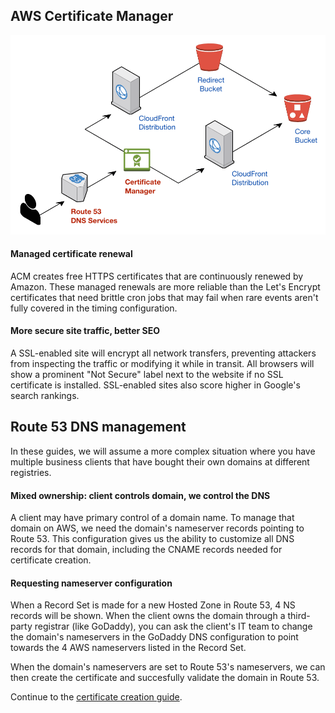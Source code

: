 ## AWS Certificate Manager

![DNS and Certificates](../images/route-53-and-certificate-manager.png)

#### Managed certificate renewal
ACM creates free HTTPS certificates that are continuously renewed by Amazon. These managed renewals are more reliable than the Let's Encrypt certificates that need brittle cron jobs that may fail when rare events aren't fully covered in the timing configuration.

#### More secure site traffic, better SEO
A SSL-enabled site will encrypt all network transfers, preventing attackers from inspecting the traffic or modifying it while in transit. All browsers will show a prominent "Not Secure" label next to the website if no SSL certificate is installed. SSL-enabled sites also score higher in Google's search rankings.

## Route 53 DNS management
In these guides, we will assume a more complex situation where you have multiple business clients that have bought their own domains at different registries.

#### Mixed ownership: client controls domain, we control the DNS
A client may have primary control of a domain name. To manage that domain on AWS, we need the domain's nameserver records pointing to Route 53. This configuration gives us the ability to customize all DNS records for that domain, including the CNAME records needed for certificate creation.

#### Requesting nameserver configuration
When a Record Set is made for a new Hosted Zone in Route 53, 4 NS records will be shown. When the client owns the domain through a third-party registrar (like GoDaddy), you can ask the client's IT team to change the domain's nameservers in the GoDaddy DNS configuration to point towards the 4 AWS nameservers listed in the Record Set.

When the domain's nameservers are set to Route 53's nameservers, we can then create the certificate and succesfully validate the domain in Route 53.

Continue to the [certificate creation guide](./Creating-a-SSL-TLS-Certificate-for-a-Custom-Domain.md).
